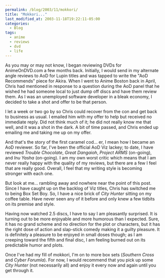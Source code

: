 ```yaml
---
permalink: /blog/2003/11/mokkori/
title: "Mokkori..."
last_modified_at: 2003-11-18T19:22:11-05:00
categories:
  - Blog
tags:
  - anime
  - reviews
  - dvd
  - life
---
```


As you may or may not know, I began reviewing DVDs for AnimeOnDVD.com a few months back. Initially, I would send in my
alternate angle reviews to AoD for Lupin titles and was tapped to write the "AoD Recommends" piece for Akira. When I
went to Anime Boston back in April, Chris had mentioned in response to a question during the AoD panel that he wished
he had someone local to just dump off discs and have them review them. As I was an unemployed software developer in a
bleak economy, I decided to take a shot and offer to be that person.

I let a week or two go by so Chris could recover from the con and get back to business as usual. I emailed him with my
offer to help but received no immediate reply. Did not think much of it; he did not really know me that well, and it was
a shot in the dark. A bit of time passed, and Chris ended up emailing me and taking me up on my offer.

And that's the story of the first caramel cod... er, I mean how I became an AoD reviewer. So far, I've been the official
AoD Viz lackey; to date, I have reviewed _Trouble Chocolate_, _Great Dangaioh_, _Project ARMS_ (on-going), and _Inu Yasha_
(on-going). I am my own worst critic which means that I am never really happy with the quality of my reviews, but there
are a few I feel that are really good. Overall, I feel that my writing style is becoming stronger with each one.

But look at me... rambling away and nowhere near the point of this post. Since I have caught up on the backlog of Viz
titles, Chris has switched me to being Box Set Boy. So, I have a nice brick of _City Hunter_ sitting on my coffee table.
Have never seen any of it before and only knew a few tidbits on its premise and style.

Having now watched 2.5 discs, I have to say I am pleasantly surprised. It is turning out to be more enjoyable and more
humorous than I expected. Sure, it has no grand scheme and no direction for the plot or characters, but it has the right
dose of action and slap-stick comedy making it a guilty pleasure. It is definitely a pleasure to be enjoyed in small
doses though; as I am creeping toward the fifth and final disc, I am feeling burned out on its predictable humor and plots.

Once I've had my fill of mokkori, I'm on to more box sets (_Southern Cross_ and _Cyber Forumla_). For now, I would recommend
that you pick up some _City Hunter_ (not necessarily all) and enjoy it every now and again until you get through it.